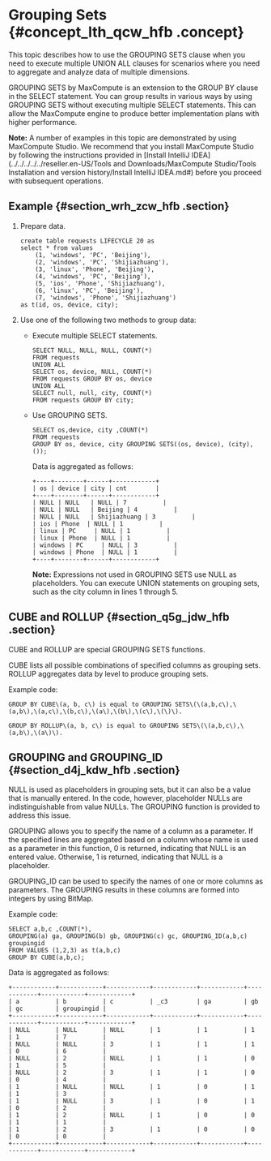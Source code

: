 # Grouping Sets {#concept_lth_qcw_hfb .concept}

This topic describes how to use the GROUPING SETS clause when you need to execute multiple UNION ALL clauses for scenarios where you need to aggregate and analyze data of multiple dimensions.

GROUPING SETS by MaxCompute is an extension to the GROUP BY clause in the SELECT statement. You can group results in various ways by using GROUPING SETS without executing multiple SELECT statements. This can allow the MaxCompute engine to produce better implementation plans with higher performance.

**Note:** A number of examples in this topic are demonstrated by using MaxCompute Studio. We recommend that you install MaxCompute Studio by following the instructions provided in [Install IntelliJ IDEA](../../../../../reseller.en-US/Tools and Downloads/MaxCompute Studio/Tools Installation and version history/Install IntelliJ IDEA.md#) before you proceed with subsequent operations.

## Example {#section_wrh_zcw_hfb .section}

1.  Prepare data.

    ```
    create table requests LIFECYCLE 20 as
    select * from values
        (1, 'windows', 'PC', 'Beijing'),
        (2, 'windows', 'PC', 'Shijiazhuang'),
        (3, 'linux', 'Phone', 'Beijing'),
        (4, 'windows', 'PC', 'Beijing'),
        (5, 'ios', 'Phone', 'Shijiazhuang'),
        (6, 'linux', 'PC', 'Beijing'),
        (7, 'windows', 'Phone', 'Shijiazhuang')
    as t(id, os, device, city);
    ```

2.  Use one of the following two methods to group data:
    -   Execute multiple SELECT statements.

        ```
        SELECT NULL, NULL, NULL, COUNT(*)
        FROM requests
        UNION ALL
        SELECT os, device, NULL, COUNT(*)
        FROM requests GROUP BY os, device
        UNION ALL
        SELECT null, null, city, COUNT(*)
        FROM requests GROUP BY city;
        ```

    -   Use GROUPING SETS.

        ```
        SELECT os,device, city ,COUNT(*)
        FROM requests
        GROUP BY os, device, city GROUPING SETS((os, device), (city), ());
        ```

        Data is aggregated as follows:

        ```
        +----+--------+------+------------+
        | os | device | city | cnt        |
        +----+--------+------+------------+
        | NULL | NULL   | NULL | 7          |
        | NULL | NULL   | Beijing | 4          |
        | NULL | NULL   | Shijiazhuang | 3          |
        | ios | Phone  | NULL | 1          |
        | linux | PC     | NULL | 1          |
        | linux | Phone  | NULL | 1          |
        | windows | PC     | NULL | 3          |
        | windows | Phone  | NULL | 1          |
        +----+--------+------+------------+
        ```

        **Note:** Expressions not used in GROUPING SETS use NULL as placeholders. You can execute UNION statements on grouping sets, such as the city column in lines 1 through 5.


## CUBE and ROLLUP {#section_q5g_jdw_hfb .section}

CUBE and ROLLUP are special GROUPING SETS functions.

CUBE lists all possible combinations of specified columns as grouping sets. ROLLUP aggregates data by level to produce grouping sets.

Example code:

```
GROUP BY CUBE\(a, b, c\) is equal to GROUPING SETS\(\(a,b,c\),\(a,b\),\(a,c\),\(b,c\),\(a\),\(b\),\(c\),\(\)\).

GROUP BY ROLLUP\(a, b, c\) is equal to GROUPING SETS\(\(a,b,c\),\(a,b\),\(a\)\).
```

## GROUPING and GROUPING\_ID {#section_d4j_kdw_hfb .section}

NULL is used as placeholders in grouping sets, but it can also be a value that is manually entered. In the code, however, placeholder NULLs are indistinguishable from value NULLs. The GROUPING function is provided to address this issue.

GROUPING allows you to specify the name of a column as a parameter. If the specified lines are aggregated based on a column whose name is used as a parameter in this function, 0 is returned, indicating that NULL is an entered value. Otherwise, 1 is returned, indicating that NULL is a placeholder.

GROUPING\_ID can be used to specify the names of one or more columns as parameters. The GROUPING results in these columns are formed into integers by using BitMap.

Example code:

```
SELECT a,b,c ,COUNT(*),
GROUPING(a) ga, GROUPING(b) gb, GROUPING(c) gc, GROUPING_ID(a,b,c) groupingid
FROM VALUES (1,2,3) as t(a,b,c)
GROUP BY CUBE(a,b,c);
```

Data is aggregated as follows:

```
+------------+------------+------------+------------+------------+------------+------------+------------+
| a          | b          | c          | _c3        | ga         | gb         | gc         | groupingid |
+------------+------------+------------+------------+------------+------------+------------+------------+
| NULL       | NULL       | NULL       | 1          | 1          | 1          | 1          | 7          |
| NULL       | NULL       | 3          | 1          | 1          | 1          | 0          | 6          |
| NULL       | 2          | NULL       | 1          | 1          | 0          | 1          | 5          |
| NULL       | 2          | 3          | 1          | 1          | 0          | 0          | 4          |
| 1          | NULL       | NULL       | 1          | 0          | 1          | 1          | 3          |
| 1          | NULL       | 3          | 1          | 0          | 1          | 0          | 2          |
| 1          | 2          | NULL       | 1          | 0          | 0          | 1          | 1          |
| 1          | 2          | 3          | 1          | 0          | 0          | 0          | 0          |
+------------+------------+------------+------------+------------+------------+------------+------------+
```

